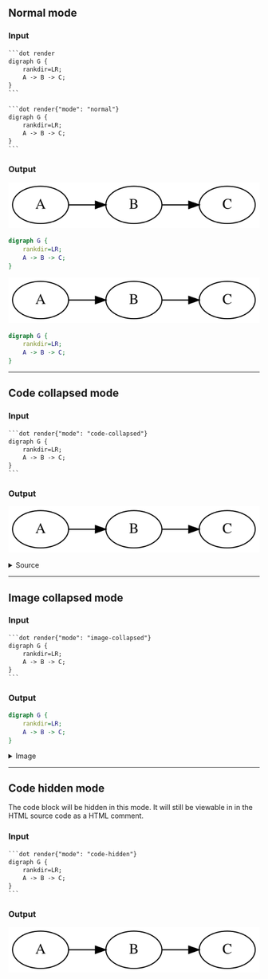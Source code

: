 ## Normal mode

### Input

    ```dot render
    digraph G {
        rankdir=LR;
        A -> B -> C;
    }
    ```

    ```dot render{"mode": "normal"}
    digraph G {
        rankdir=LR;
        A -> B -> C;
    }
    ```

### Output

![render-32455c4fc3bf7fc9a6c67d15f4cfd869.svg](render-32455c4fc3bf7fc9a6c67d15f4cfd869.svg)

```dot render
digraph G {
    rankdir=LR;
    A -> B -> C;
}
```

![render-32455c4fc3bf7fc9a6c67d15f4cfd869.svg](render-32455c4fc3bf7fc9a6c67d15f4cfd869.svg)

```dot render{"mode": "normal"}
digraph G {
    rankdir=LR;
    A -> B -> C;
}
```

---

## Code collapsed mode

### Input

    ```dot render{"mode": "code-collapsed"}
    digraph G {
        rankdir=LR;
        A -> B -> C;
    }
    ```

### Output

![render-32455c4fc3bf7fc9a6c67d15f4cfd869.svg](render-32455c4fc3bf7fc9a6c67d15f4cfd869.svg)

<details><summary>Source</summary>

```dot render{"mode": "code-collapsed"}
digraph G {
    rankdir=LR;
    A -> B -> C;
}
```

</details>

---

## Image collapsed mode

### Input

    ```dot render{"mode": "image-collapsed"}
    digraph G {
        rankdir=LR;
        A -> B -> C;
    }
    ```

### Output

```dot render{"mode": "image-collapsed"}
digraph G {
    rankdir=LR;
    A -> B -> C;
}
```

<details><summary>Image</summary>

![render-32455c4fc3bf7fc9a6c67d15f4cfd869.svg](render-32455c4fc3bf7fc9a6c67d15f4cfd869.svg)

</details>

---

## Code hidden mode

The code block will be hidden in this mode. It will still be viewable in in the
HTML source code as a HTML comment.

### Input

    ```dot render{"mode": "code-hidden"}
    digraph G {
        rankdir=LR;
        A -> B -> C;
    }
    ```

### Output

![render-32455c4fc3bf7fc9a6c67d15f4cfd869.svg](render-32455c4fc3bf7fc9a6c67d15f4cfd869.svg)

<!--
```dot render{"mode": "code-hidden"}
digraph G {
    rankdir=LR;
    A -> B -> C;
}
```
-->
